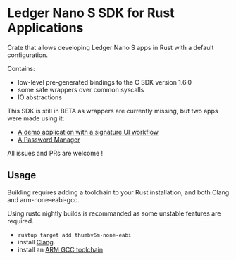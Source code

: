 # Ledger Nano S SDK for Rust Applications

Crate that allows developing Ledger Nano S apps in Rust with a default configuration.

Contains:

- low-level pre-generated bindings to the C SDK version 1.6.0
- some safe wrappers over common syscalls
- IO abstractions

This SDK is still in BETA as wrappers are currently missing, but two apps were made using it:

- [A demo application with a signature UI workflow](https://github.com/LedgerHQ/rust-app)
- [A Password Manager](https://github.com/LedgerHQ/rust-app-password-manager)

All issues and PRs are welcome ! 

## Usage

Building requires adding a toolchain to your Rust installation, and both Clang and arm-none-eabi-gcc.

Using rustc nightly builds is recommanded as some unstable features are
required.

- `rustup target add thumbv6m-none-eabi`
- install [Clang](http://releases.llvm.org/download.html).
- install an [ARM GCC toolchain](https://developer.arm.com/tools-and-software/open-source-software/developer-tools/gnu-toolchain/gnu-rm/downloads)
